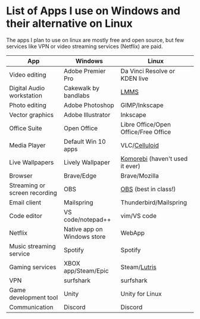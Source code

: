# List of Apps I use on Windows and their alternative on Linux
The apps I plan to use on linux are mostly free and open source, but few services like VPN or video streaming services (Netflix) are paid.

App | Windows | Linux 
--- | --- | ---
Video editing | Adobe Premier Pro | Da Vinci Resolve or KDEN live
Digital Audio workstation | Cakewalk by bandlabs | [LMMS](https://github.com/LMMS/lmms)
Photo editing | Adobe Photoshop | GIMP/Inkscape
Vector graphics | Adobe Illustrator | Inkscape
Office Suite | Open Office | Libre Office/Open Office/Free Office
Media Player | Default Win 10 apps | VLC/[Celluloid](https://celluloid-player.github.io/)
Live Wallpapers | Lively Wallpaper | [Komorebi](https://github.com/cheesecakeufo/komorebi) (haven't used it ever)
Browser | Brave/Edge | Brave/Mozilla
Streaming or screen recording | OBS | [OBS](https://github.com/obsproject/obs-studio) (best in class!)
Email client | Mailspring | Thunderbird/Mailspring 
Code editor | VS code/notepad++ | vim/VS code
Netflix | Native app on Windows store | WebApp
Music streaming service | Spotify | Spotify
Gaming services | XBOX app/Steam/Epic | Steam/[Lutris](https://github.com/lutris/lutris/wiki)
VPN | surfshark | surfshark
Game development tool | Unity | Unity for Linux
Communication | Discord | Discord
